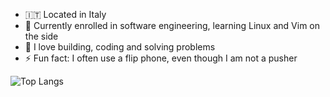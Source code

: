 - 🇮🇹 Located in Italy
- 🌱 Currently enrolled in software engineering, learning Linux and Vim on the side
- 💙 I love building, coding and solving problems
- ⚡ Fun fact: I often use a flip phone, even though I am not a pusher


![Top Langs](https://github-readme-stats.vercel.app/api/top-langs/?username=Zi0LEO&layout=compact)
<!---
Zi0LEO/Zi0LEO is a ✨ special ✨ repository because its `README.md` (this file) appears on your GitHub profile.
You can click the Preview link to take a look at your changes.
--->
